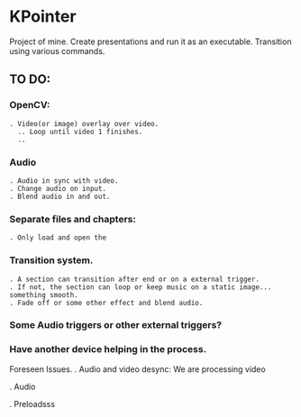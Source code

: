 # KPointer
Project of mine. Create presentations and run it as an executable. Transition using various commands.


## TO DO:

### OpenCV:  
    . Video(or image) overlay over video.
      .. Loop until video 1 finishes.
      .. 
    
### Audio
    . Audio in sync with video.
    . Change audio on input. 
    . Blend audio in and out.
    
### Separate files and chapters:
    . Only load and open the 
    
### Transition system.
    . A section can transition after end or on a external trigger.
    . If not, the section can loop or keep music on a static image... something smooth.
    . Fade off or some other effect and blend audio.
    
### Some Audio triggers or other external triggers?


### Have another device helping in the process.

Foreseen Issues.
  . Audio and video desync:
      We are processing video
      
  . Audio 
  
  . Preloadsss

